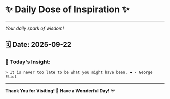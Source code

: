 # ✨ Daily Dose of Inspiration ✨

--- 

_Your daily spark of wisdom!_

## 🗓️ Date: **2025-09-22**

### 💬 Today's Insight:
```
> It is never too late to be what you might have been. ❤️ - George Eliot
```

--- 

**Thank You for Visiting!** 🙏
**Have a Wonderful Day!** ☀️
